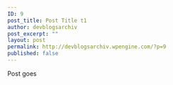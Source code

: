 ```yaml
---
ID: 9
post_title: Post Title t1
author: devblogsarchiv
post_excerpt: ""
layout: post
permalink: http://devblogsarchiv.wpengine.com/?p=9
published: false
---
```

Post goes
